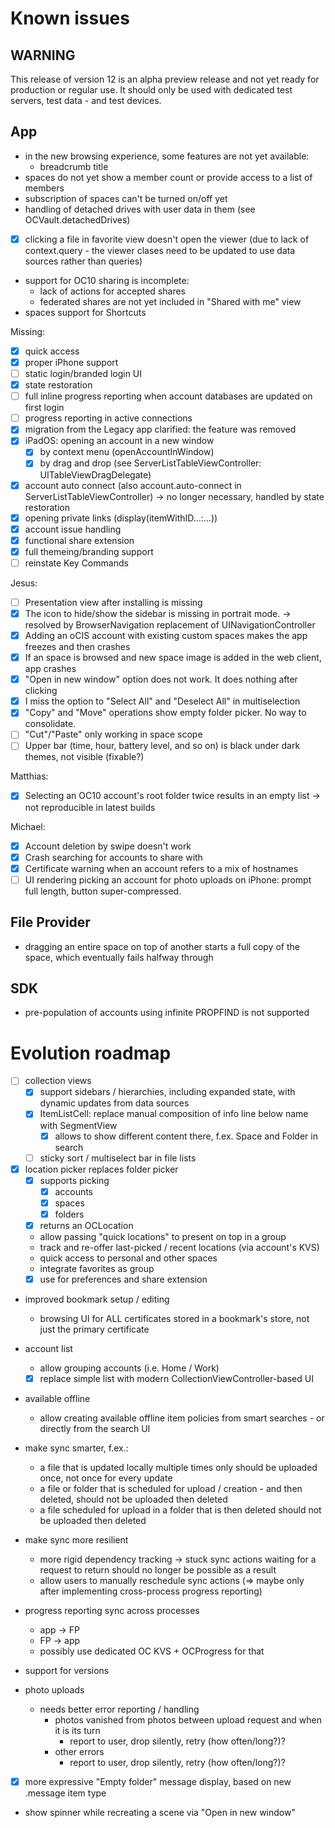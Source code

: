 # Known issues

## WARNING

This release of version 12 is an alpha preview release and not yet ready for production or regular use.
It should only be used with dedicated test servers, test data - and test devices.

## App
- in the new browsing experience, some features are not yet available:
	- breadcrumb title
- spaces do not yet show a member count or provide access to a list of members
- subscription of spaces can't be turned on/off yet
- handling of detached drives with user data in them (see OCVault.detachedDrives)
- [x] clicking a file in favorite view doesn't open the viewer (due to lack of context.query - the viewer clases need to be updated to use data sources rather than queries)
- support for OC10 sharing is incomplete:
	- lack of actions for accepted shares
	- federated shares are not yet included in "Shared with me" view
- spaces support for Shortcuts

Missing:
- [x] quick access
- [x] proper iPhone support
- [ ] static login/branded login UI
- [x] state restoration
- [ ] full inline progress reporting when account databases are updated on first login
- [ ] progress reporting in active connections
- [x] migration from the Legacy app clarified: the feature was removed
- [x] iPadOS: opening an account in a new window
	- [x] by context menu (openAccountInWindow)
	- [x] by drag and drop (see ServerListTableViewController: UITableViewDragDelegate)
- [x] account auto connect (also account.auto-connect in ServerListTableViewController) -> no longer necessary, handled by state restoration
- [x] opening private links (display(itemWithID…:…))
- [x] account issue handling
- [x] functional share extension
- [x] full themeing/branding support
- [ ] reinstate Key Commands

Jesus:
- [ ] Presentation view after installing is missing
- [x] The icon to hide/show the sidebar is missing in portrait mode. -> resolved by BrowserNavigation replacement of UINavigationController
- [x] Adding an oCIS account with existing custom spaces makes the app freezes and then crashes
- [x] If an space is browsed and new space image is added in the web client, app crashes
- [x] "Open in new window" option does not work. It does nothing after clicking
- [x] I miss the option to "Select All" and "Deselect All" in multiselection
- [x] "Copy" and "Move" operations show empty folder picker. No way to consolidate.
- [ ] "Cut"/"Paste" only working in space scope
- [ ] Upper bar (time, hour, battery level, and so on) is black under dark themes, not visible (fixable?)

Matthias:
- [x] Selecting an OC10 account's root folder twice results in an empty list -> not reproducible in latest builds

Michael:
- [x] Account deletion by swipe doesn't work
- [x] Crash searching for accounts to share with
- [x] Certificate warning when an account refers to a mix of hostnames
- [ ] UI rendering picking an account for photo uploads on iPhone: prompt full length, button super-compressed.

## File Provider
- dragging an entire space on top of another starts a full copy of the space, which eventually fails halfway through

## SDK
- pre-population of accounts using infinite PROPFIND is not supported

# Evolution roadmap
- [ ] collection views
	- [x] support sidebars / hierarchies, including expanded state, with dynamic updates from data sources
	- [x] ItemListCell: replace manual composition of info line below name with SegmentView
		- [x] allows to show different content there, f.ex. Space and Folder in search
	- [ ] sticky sort / multiselect bar in file lists

- [x] location picker replaces folder picker
	- [x] supports picking
		- [x] accounts
		- [x] spaces
		- [x] folders
	- [x] returns an OCLocation
	- allow passing "quick locations" to present on top in a group
	- track and re-offer last-picked / recent locations (via account's KVS)
	- quick access to personal and other spaces
	- integrate favorites as group
	- [x] use for preferences and share extension

- improved bookmark setup / editing
	- browsing UI for ALL certificates stored in a bookmark's store, not just the primary certificate

- account list
	- allow grouping accounts (i.e. Home / Work)
	- [x] replace simple list with modern CollectionViewController-based UI

- available offline
	- allow creating available offline item policies from smart searches - or directly from the search UI

- make sync smarter, f.ex.:
	- a file that is updated locally multiple times only should be uploaded once, not once for every update
	- a file or folder that is scheduled for upload / creation - and then deleted, should not be uploaded then deleted
	- a file scheduled for upload in a folder that is then deleted should not be uploaded then deleted

- make sync more resilient
	- more rigid dependency tracking -> stuck sync actions waiting for a request to return should no longer be possible as a result
	- allow users to manually reschedule sync actions (=> maybe only after implementing cross-process progress reporting)

- progress reporting sync across processes
	- app -> FP
	- FP -> app
	- possibly use dedicated OC KVS + OCProgress for that

- support for versions

- photo uploads
	- needs better error reporting / handling
		- photos vanished from photos between upload request and when it is its turn
			- report to user, drop silently, retry (how often/long?)?
		- other errors
			- report to user, drop silently, retry (how often/long?)?

- [x] more expressive "Empty folder" message display, based on new .message item type

- show spinner while recreating a scene via "Open in new window"
